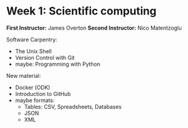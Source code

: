 # Week 1: Scientific computing

**First Instructor:**  James Overton
**Second Instructor:** Nico Matentzoglu  

Software Carpentry:
- The Unix Shell
- Version Control with Git
- maybe: Programming with Python

New material:
- Docker (ODK)
- Introduction to GitHub
- maybe formats:
    - Tables: CSV, Spreadsheets, Databases
    - JSON
    - XML

